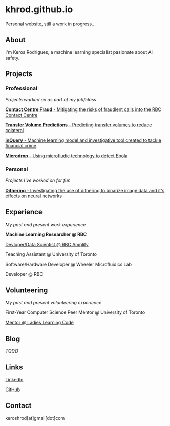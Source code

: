 # khrod.github.io

Personal website, still a work in progress...

## About

I'm Keros Rodrigues, a machine learning specialist pasionate about AI safety.

## Projects

### Professional

*Projects worked on as part of my job/class*

[**Contact Centre Fraud** - Mitigating the risks of fraudlent calls into the RBC Contact Centre ](https://www.khrod.github.io/)

[**Transfer Volume Predictions** - Predicting transfer volumes to reduce colateral](https://www.khrod.github.io/)

[**inQuery** - Machine learning model and investigative tool created to tackle financial crime](https://www.khrod.github.io/)

[**Microdrop** - Using microfludic technology to detect Ebola](https://www.khrod.github.io/)

### Personal

*Projects I've worked on for fun*

[**Dithering** - Investigating the use of dithering to binarize image data and it's effects on neural networks](https://www.khrod.github.io/)

## Experience

*My past and present work experience*

**Machine Learning Researcher @ RBC**

[Devloper/Data Scientist @ RBC Amplify](https://www.utoronto.ca/news/u-t-students-awarded-rbc-amplify-s-most-disruptive-prize-ai-used-monitoring-e-transfers)

Teaching Assistant @ University of Toronto

Software/Hardware Developer @ Wheeler Microfluidics Lab

Developer @ RBC

## Volunteering

*My past and present volunteering experience*

First-Year Computer Science Peer Mentor @ University of Toronto

[Mentor @ Ladies Learning Code](https://notablelife.com/python-ladies-learning-code/)

## Blog
*TODO*

## Links
[LinkedIn](https://www.linkedin.com/in/keros-rodrigues/)

[GitHub](https://github.com/khrod/)

## Contact
keroshrod[at]gmail[dot]com
